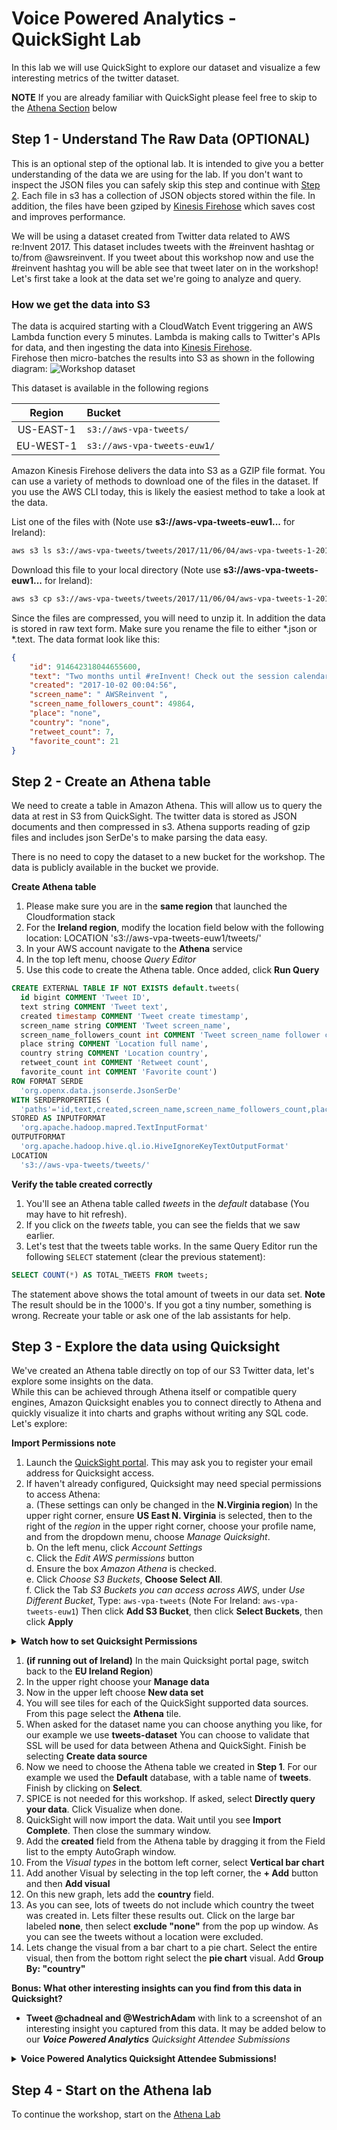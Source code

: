 # Voice Powered Analytics - QuickSight Lab

In this lab we will use QuickSight to explore our dataset and visualize a few interesting metrics of the twitter dataset. 

**NOTE** If you are already familiar with QuickSight please feel free to skip to the [Athena Section](README-Athena.md) below

## Step 1 - Understand The Raw Data (OPTIONAL)

This is an optional step of the optional lab. It is intended to give you a better understanding of the data we are using for the lab. 
If you don't want to inspect the JSON files you can safely skip this step and continue with [Step 2](#step-2---create-an-athena-table). 
Each file in s3 has a collection of JSON objects stored within the file.
In addition, the files have been gziped by [Kinesis Firehose](https://aws.amazon.com/kinesis/firehose/) which saves cost and improves performance.

We will be using a dataset created from Twitter data related to AWS re:Invent 2017. 
This dataset includes tweets with the #reinvent hashtag or to/from @awsreinvent. 
If you tweet about this workshop now and use the #reinvent hashtag you will be able see that tweet later on in the workshop!
Let's first take a look at the data set we're going to analyze and query.  

### How we get the data into S3
The data is acquired starting with a CloudWatch Event triggering an AWS Lambda function every 5 minutes. Lambda is making calls to Twitter's APIs for data, and then ingesting the data into [Kinesis Firehose](https://aws.amazon.com/kinesis/firehose/).   
Firehose then micro-batches the results into S3 as shown in the following diagram:
![Workshop dataset](https://github.com/awslabs/voice-powered-analytics/blob/master/media/images/Athena_Arch_1.png)

This dataset is available in the following regions

Region | Bucket
:---: | :---|
US-EAST-1 | ```s3://aws-vpa-tweets/```
EU-WEST-1 | ```s3://aws-vpa-tweets-euw1/```


Amazon Kinesis Firehose delivers the data into S3 as a GZIP file format.
You can use a variety of methods to download one of the files in the dataset. If you use the AWS CLI today, this is likely the easiest method to take a look at the data.

List one of the files with (Note use **s3://aws-vpa-tweets-euw1...** for Ireland):
```bash
aws s3 ls s3://aws-vpa-tweets/tweets/2017/11/06/04/aws-vpa-tweets-1-2017-11-06-04-23-28-2020b61e-ac18-4c9e-b446-6a49f8cced21.gz
```
Download this file to your local directory (Note use **s3://aws-vpa-tweets-euw1...** for Ireland):
```bash
aws s3 cp s3://aws-vpa-tweets/tweets/2017/11/06/04/aws-vpa-tweets-1-2017-11-06-04-23-28-2020b61e-ac18-4c9e-b446-6a49f8cced21.gz .
```

Since the files are compressed, you will need to unzip it. In addition the data is stored in raw text form. Make sure you rename the file to either *.json or *.text.
The data format look like this:
```json
{  
	"id": 914642318044655600,  
	"text": "Two months until #reInvent! Check out the session calendar & prepare for reserved seating on Oct. 19! http://amzn.to/2fxlVg7  ",  
	"created": "2017-10-02 00:04:56",  
	"screen_name": " AWSReinvent ",  
	"screen_name_followers_count": 49864,  
	"place": "none",  
	"country": "none",  
	"retweet_count": 7,  
	"favorite_count": 21
}
```

## Step 2 - Create an Athena table

We need to create a table in Amazon Athena. This will allow us to query the data at rest in S3 from QuickSight. 
The twitter data is stored as JSON documents and then compressed in s3. 
Athena supports reading of gzip files and includes json SerDe's to make parsing the data easy.

There is no need to copy the dataset to a new bucket for the workshop. 
The data is publicly available in the bucket we provide.   

**Create Athena table**

1. Please make sure you are in the **same region** that launched the Cloudformation stack 
1. For the **Ireland region**, modify the location field below with the following location:
LOCATION
  's3://aws-vpa-tweets-euw1/tweets/'
1. In your AWS account navigate to the **Athena** service
1. In the top left menu, choose *Query Editor*
1. Use this code to create the Athena table. Once added, click **Run Query**

```SQL
CREATE EXTERNAL TABLE IF NOT EXISTS default.tweets(
  id bigint COMMENT 'Tweet ID', 
  text string COMMENT 'Tweet text', 
  created timestamp COMMENT 'Tweet create timestamp', 
  screen_name string COMMENT 'Tweet screen_name',
  screen_name_followers_count int COMMENT 'Tweet screen_name follower count',
  place string COMMENT 'Location full name',
  country string COMMENT 'Location country',
  retweet_count int COMMENT 'Retweet count', 
  favorite_count int COMMENT 'Favorite count')
ROW FORMAT SERDE 
  'org.openx.data.jsonserde.JsonSerDe' 
WITH SERDEPROPERTIES ( 
  'paths'='id,text,created,screen_name,screen_name_followers_count,place_fullname,country,retweet_count,favorite_count') 
STORED AS INPUTFORMAT 
  'org.apache.hadoop.mapred.TextInputFormat' 
OUTPUTFORMAT 
  'org.apache.hadoop.hive.ql.io.HiveIgnoreKeyTextOutputFormat'
LOCATION
  's3://aws-vpa-tweets/tweets/'
```

**Verify the table created correctly** 
1. You'll see an Athena table called *tweets* in the *default* database (You may have to hit refresh).
1. If you click on the *tweets* table, you can see the fields that we saw earlier.    
1. Let's test that the tweets table works.  In the same Query Editor run the following `SELECT` statement (clear the previous statement):

```SQL
SELECT COUNT(*) AS TOTAL_TWEETS FROM tweets;
```
The statement above shows the total amount of tweets in our data set. 
**Note** The result should be in the 1000's. If you got a tiny number, something is wrong. 
Recreate your table or ask one of the lab assistants for help.


## Step 3 - Explore the data using Quicksight
We've created an Athena table directly on top of our S3 Twitter data, let's explore some insights on the data.  
While this can be achieved through Athena itself or compatible query engines, Amazon Quicksight enables you to connect directly to Athena and quickly visualize it into charts and graphs without writing any SQL code.  
Let's explore:      

**Import Permissions note** 
1. Launch the [QuickSight portal](https://us-east-1.quicksight.aws.amazon.com/).  This may ask you to register your email address for Quicksight access.  
1. If haven't already configured, Quicksight may need special permissions to access Athena:   
a. (These settings can only be changed in the **N.Virginia region**) In the upper right corner, ensure **US East N. Virginia** is selected, then to the right of the *region* in the upper right corner, choose your profile name, and from the dropdown menu, choose *Manage Quicksight*.    
b. On the left menu, click *Account Settings*  
c. Click the *Edit AWS permissions* button  
d. Ensure the box *Amazon Athena* is checked.  
e. Click *Choose S3 Buckets*, **Choose Select All**.   
f. Click the Tab *S3 Buckets you can access across AWS*, under *Use Different Bucket*, Type: ```aws-vpa-tweets``` (Note For Ireland: ```aws-vpa-tweets-euw1```) Then click **Add S3 Bucket**, then click **Select Buckets**, then click **Apply**    
<details>
<summary><strong>Watch how to set Quicksight Permissions</strong></summary><p>

![Watch how to set Quicksight Permissions](https://github.com/awslabs/voice-powered-analytics/blob/master/media/images/Quicksight_Permissions.gif)
</p></details> 

1. **(if running out of Ireland)** In the main Quicksight portal page, switch back to the **EU Ireland Region**)
1. In the upper right choose your  **Manage data**
1. Now in the upper left choose **New data set**
1. You will see tiles for each of the QuickSight supported data sources. From this page select the **Athena** tile. 
1. When asked for the dataset name you can choose anything you like, for our example we use **tweets-dataset** You can choose to validate that SSL will be used for data between Athena and QuickSight. Finish be selecting **Create data source**
1. Now we need to choose the Athena table we created in **Step 1**. For our example we used the **Default** database, with a table name of **tweets**. Finish by clicking on **Select**. 
1. SPICE is not needed for this workshop. If asked, select **Directly query your data**. Click Visualize when done. 
1. QuickSight will now import the data. Wait until you see **Import Complete**. Then close the summary window. 
1. Add the **created** field from the Athena table by dragging it from the Field list to the empty AutoGraph window.
1. From the *Visual types* in the bottom left corner, select **Vertical bar chart**
1. Add another Visual by selecting in the top left corner, the **+ Add** button  and then **Add visual**
1. On this new graph, lets add the **country** field. 
1. As you can see, lots of tweets do not include which country the tweet was created in. Lets filter these results out. Click on the large bar labeled **none**, then select **exclude "none"** from the pop up window. As you can see the tweets without a location were excluded.
1. Lets change the visual from a bar chart to a pie chart. Select the entire visual, then from the bottom right select the **pie chart** visual.  Add **Group By: "country"**

**Bonus: What other interesting insights can you find from this data in Quicksight?**
* **Tweet @chadneal and @WestrichAdam** with link to a screenshot of an interesting insight you captured from this data.  It may be added below to our ***Voice Powered Analytics** Quicksight Attendee Submissions* 
<details>
	<summary><strong>Voice Powered Analytics Quicksight Attendee Submissions!</summary></strong>

Kiran Chitturi (@nkchitturi) 11/29/17:
![@nkchitturi Quicksight Submission](https://github.com/awslabs/voice-powered-analytics/blob/master/media/images/VPA_Quicksight_Submission_1.jpg) 
 
Thibaut LaBarre (@Thibqut) 11/29/17:
![@Thibqut Quicksight Submission](https://github.com/awslabs/voice-powered-analytics/blob/master/media/images/VPA_Quicksight_Submission_2.jpg) 
 
Cameron Pope (@theaboutbox) 11/29/17:
![@theaboutbox Quicksight Submission](https://github.com/awslabs/voice-powered-analytics/blob/master/media/images/VPA_Quicksight_Submission_3.jpg)
</details>

 
## Step 4 - Start on the Athena lab
 
To continue the workshop, start on the [Athena Lab](README-Athena.md)
